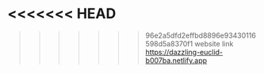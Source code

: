 <<<<<<< HEAD
=======

>>>>>>> 96e2a5dfd2effbd8896e93430116598d5a8370f1
website link https://dazzling-euclid-b007ba.netlify.app